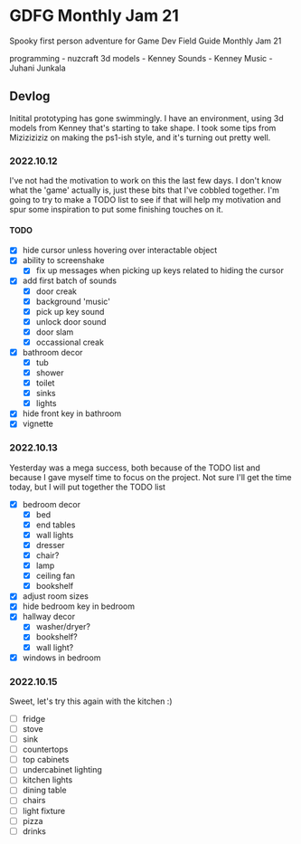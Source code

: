 # GDFG Monthly Jam 21

Spooky first person adventure for Game Dev Field Guide Monthly Jam 21

programming - nuzcraft
3d models - Kenney
Sounds - Kenney
Music - Juhani Junkala

## Devlog

Initital prototyping has gone swimmingly. I have an environment, using 3d models from Kenney that's starting to take shape. I took some tips from Miziziziziz on making the ps1-ish style, and it's turning out pretty well.

### 2022.10.12

I've not had the motivation to work on this the last few days. I don't know what the 'game' actually is, just these bits that I've cobbled together. I'm going to try to make a TODO list to see if that will help my motivation and spur some inspiration to put some finishing touches on it.

#### TODO

- [x] hide cursor unless hovering over interactable object
- [x] ability to screenshake
  - [x] fix up messages when picking up keys related to hiding the cursor
- [x] add first batch of sounds
  - [x] door creak
  - [x] background 'music'
  - [x] pick up key sound
  - [x] unlock door sound
  - [x] door slam
  - [x] occassional creak
- [x] bathroom decor
  - [x] tub
  - [x] shower
  - [x] toilet
  - [x] sinks
  - [x] lights
- [x] hide front key in bathroom
- [x] vignette

### 2022.10.13

Yesterday was a mega success, both because of the TODO list and because I gave myself time to focus on the project. Not sure I'll get the time today, but I will put together the TODO list

- [x] bedroom decor
  - [x] bed
  - [x] end tables
  - [x] wall lights
  - [x] dresser
  - [x] chair?
  - [x] lamp
  - [x] ceiling fan
  - [x] bookshelf
- [x] adjust room sizes
- [x] hide bedroom key in bedroom
- [x] hallway decor
  - [x] washer/dryer?
  - [x] bookshelf?
  - [x] wall light?
- [x] windows in bedroom

### 2022.10.15

Sweet, let's try this again with the kitchen :)

- [ ] fridge
- [ ] stove
- [ ] sink
- [ ] countertops
- [ ] top cabinets
- [ ] undercabinet lighting
- [ ] kitchen lights
- [ ] dining table
- [ ] chairs
- [ ] light fixture
- [ ] pizza
- [ ] drinks
